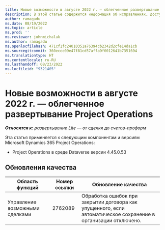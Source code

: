 ```yaml
---
title: Новые возможности в августе 2022 г. — облегченное развертывание Project Operations
description: В этой статье содержится информация об исправлениях, доступных в выпуске облегченного развертывания Microsoft Dynamics 365 Project Operations за август 2022 года.
author: ramagadu
ms.date: 08/19/2022
ms.topic: article
ms.prod: ''
ms.reviewer: johnmichalak
ms.author: ramagadu
ms.openlocfilehash: 471cf1fc24010351a76394cb2342d2cfe14da1cb
ms.sourcegitcommit: 360eccc09e47f81cd57affa9f0012641b7351694
ms.translationtype: HT
ms.contentlocale: ru-RU
ms.lasthandoff: 08/23/2022
ms.locfileid: "9321405"
---
```

# <a name="whats-new-august-2022---project-operations-lite-deployment"></a>Новые возможности в августе 2022 г. — облегченное развертывание Project Operations

_**Относится к:** развертывание Lite — от сделки до счетов-проформ_

Эта статья применяется к следующим компонентам и версиям Microsoft Dynamics 365 Project Operations:

- Project Operations в среде Dataverse версии 4.45.0.53

## <a name="quality-updates"></a>Обновления качества

| Область функций | Номер ссылки | Обновление качества |
| --- | --- | --- |
|   Управление возможными сделками | 2762089 | Обработка ошибок при закрытии договора как упущенного, если автоматическое сохранение в организации отключено.|
